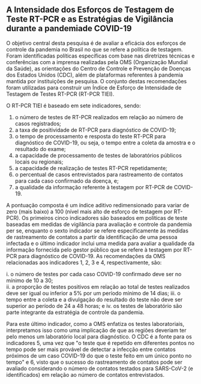 ## A Intensidade dos Esforços de Testagem de Teste RT-PCR e as Estratégias de Vigilância durante a pandemiade COVID-19


O objetivo central desta pesquisa é de avaliar a eficácia dos esforços de controle da pandemia no Brasil no que se refere a política de testagem. Foram identificadas políticas específicas com base nas diretrizes técnicas e conferências com a imprensa realizadas pela OMS (Organização Mundial da Saúde), as orientações do Centro de Controle e Prevenção de Doenças dos Estados Unidos (CDC), além de plataformas referentes à pandemia mantida por instituições de pesquisa. O conjunto destas recomendações foram utilizadas para construir um Índice de Esforço de Intensidade de Testagem de Testes RT-PCR (RT-PCR TIEI). 

O RT-PCR TIEI é baseado em sete indicadores, sendo: 
1) o número de testes de RT-PCR realizados em relação ao número de casos registrados; 
2) a taxa de positividade de RT-PCR para diagnóstico de COVID-19; 
3) o tempo de processamento e resposta do teste RT-PCR para diagnóstico de COVID-19, ou seja, o tempo entre a coleta da amostra e o resultado do exame; 
4) a capacidade de processamento de testes de laboratórios públicos locais ou regionais;  
5) a capacidade de realização de testes RT-PCR repetidamente;
6) o percentual de casos entrevistados para rastreamento de contatos para cada caso confirmado da doença,  e;  
7) a qualidade da informação referente à testagem por RT-PCR de COVID-19.  
 
A pontuação composta é um índice aditivo redimensionado para variar de zero (mais baixo) a 100 (nível mais alto de esforço de testagem por RT-PCR). Os primeiros cinco indicadores são baseados em políticas de teste baseadas em medidas de vigilância para avaliação e controle da pandemia per se, enquanto o sexto indicador se refere especificamente às medidas de rastreamento de contatos a partir da identificação de uma pessoa infectada e o último indicador inclui uma medida para avaliar a qualidade da informação fornecida pelo gestor público que se refere à testagem por RT-PCR para diagnóstico de COVID-19. As  recomendações  da  OMS  relacionadas  aos  indicadores  1, 2, 3 e 4, respectivamente, são: 

i. o número de testes por cada caso COVID-19 confirmado deve ser no mínimo de 10 a 30;  
ii. a proporção de testes positivos em relação ao total de testes realizados deve ser igual ou inferior a 5% por um período mínimo de 14 dias; 
iii. o tempo entre a coleta e a divulgação do resultado do teste não deve ser superior ao período de 24 a 48 horas; e 
iv. os testes de laboratório são parte integrante da estratégia de controle da pandemia. 

Para este último indicador, como a OMS enfatiza os testes laboratoriais, interpretamos isso como uma implicação de que as regiões deveriam ter pelo menos um laboratório local para diagnóstico. O CDC é a fonte para os indicadores 5, uma vez que "o teste que é repetido em diferentes pontos no tempo pode ser mais provável de detectar a infecção entre contatos próximos de um caso COVID-19 do que o teste feito em um único ponto no tempo" e 6, visto que o sucesso do rastreamento de contatos pode ser avaliado considerando o número de contatos testados para SARS-CoV-2 (e identificados) em relação ao número de contatos entrevistados.
